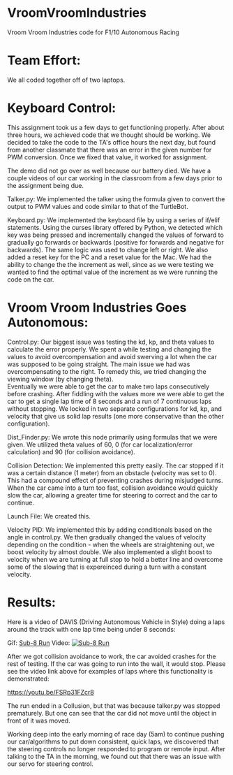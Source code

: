 # VroomVroomIndustries
Vroom Vroom Industries code for F1/10 Autonomous Racing

# Team Effort:
We all coded together off of two laptops. 

# Keyboard Control: 
This assignment took us a few days to get functioning properly. After about three hours, we achieved code that we thought should be working. We decided to take the code to the TA's office hours the next day, but found from another classmate that there was an error in the given number for PWM conversion. Once we fixed that value, it worked for assignment. 

The demo did not go over as well because our battery died. We have a couple videos of our car working in the classroom from a few days prior to the assignment being due. 
	
Talker.py:
We implemented the talker using the formula given to convert the output to PWM values and code similar to that of the TurtleBot. 

Keyboard.py:
We implemented the keyboard file by using a series of if/elif statements. Using the curses library offered by Python, we detected which key was being pressed and incrementally changed the values of forward to gradually go forwards or backwards (positive for forwards and negative for backwards). The same logic was used to change left or right. We also added a reset key for the PC and a reset value for the Mac. We had the ability to change the the increment as well, since as we were testing we wanted to find the optimal value of the increment as we were running the code on the car.
		
# Vroom Vroom Industries Goes Autonomous:

Control.py: 
Our biggest issue was testing the kd, kp, and theta values to calculate the error properly. We spent a while testing and changing the values to avoid overcompensation and avoid swerving a lot when the car was supposed to be going straight.  The main issue we had was overcompensating to the right. To remedy this, we tried changing the viewing window (by changing theta).  
Eventually we were able to get the car to make two laps consecutively before crashing. After fiddling with the values more we were able to get the car to get a single lap time of 8 seconds and a run of 7 continuous laps without stopping. We locked in two separate configurations for kd, kp, and velocity that give us solid lap results (one more conservative than the other configuration).
		
Dist_Finder.py:
We wrote this node primarily using formulas that we were given. We utilized theta values of 60, 0 (for car localization/error calculation) and 90 (for collision avoidance). 

Collision Detection:
We implemented this pretty easily. The car stopped if it was a certain distance (1 meter) from an obstacle (velocity was set to 0). This had a compound effect of preventing crashes during misjudged turns.  When the car came into a turn too fast, collision avoidance would quickly slow the car, allowing a greater time for steering to correct and the car to continue.

Launch File:
We created this. 

Velocity PID:
We implemented this by adding conditionals based on the angle in control.py. We then gradually changed the values of velocity depending on the condition - when the wheels are straightening out, we boost velocity by almost double. We also implemented a slight boost to velocity when we are turning at full stop to hold a better line and overcome some of the slowing that is expereinced during a turn with a constant velocity. 

# Results:
Here is a video of DAVIS (Driving Autonomous Vehicle in Style) doing a laps around the track with one lap time being under 8 seconds:

Gif: [Sub-8 Run](https://i.imgur.com/0NghbBr.gifv)
Video:
[![Sub-8 Run](https://youtu.be/_lQ3kTyml7E.jpg)](https://youtu.be/_lQ3kTyml7E)

After we got collision avoidance to work, the car avoided crashes for the rest of testing. If the car was going to run into the wall, it would stop. Please see the video link above for examples of laps where this functionality is demonstrated:

https://youtu.be/FSRp31FZcr8

The run ended in a Collusion, but that was because talker.py was stopped prematurely. But one can see that the car did not move until the object in front of it was moved. 

Working deep into the early morning of race day (5am) to continue pushing our car/algorithms to put down consistent, quick laps, we discovered that the steering controls no longer responded to program or remote input. After talking to the TA in the morning, we found out that there was an issue with our servo for steering control.

